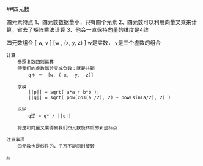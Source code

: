 ##四元数

四元素特点
    1、四元数数据量小，只有四个元素
    2、四元数可以利用向量叉乘来计算，省去了矩阵乘法计算
    3、他会一直保持向量的维度是4维

四元数组合
    [ w, v ]
    [w , (x, y, z) ]
    w是实数， v是三个虚数的组合

    计算
        参照复数四则运算
        使我们的虚数部分变成负数：就是共轭
            q＊ ＝ ［w, (-x, -y, -z)］

        求模
            ||p|| = sqrt( a*a + b*b );
            ||q|| = sqrt( pow(cos(a /2), 2) + pow(sin(a/2), 2) )

        求逆
            q逆 = q* / ||q||

        将逆和向量叉乘得到我们四元数旋转后的新坐标点

    注意事项
        四元数也是线性的，千万不能同时旋转


🔚
